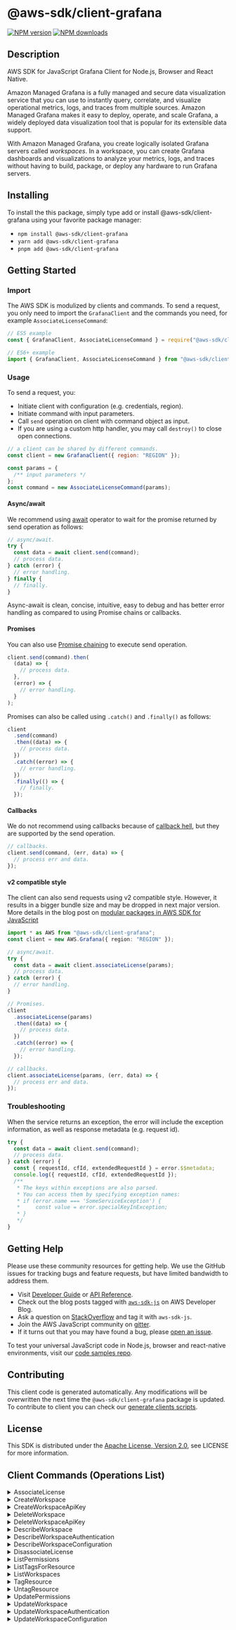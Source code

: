 <!-- generated file, do not edit directly -->

# @aws-sdk/client-grafana

[![NPM version](https://img.shields.io/npm/v/@aws-sdk/client-grafana/latest.svg)](https://www.npmjs.com/package/@aws-sdk/client-grafana)
[![NPM downloads](https://img.shields.io/npm/dm/@aws-sdk/client-grafana.svg)](https://www.npmjs.com/package/@aws-sdk/client-grafana)

## Description

AWS SDK for JavaScript Grafana Client for Node.js, Browser and React Native.

<p>Amazon Managed Grafana is a fully managed and secure data visualization service that
you can use to instantly query, correlate, and visualize operational metrics, logs, and
traces from multiple sources. Amazon Managed Grafana makes it easy to deploy, operate, and
scale Grafana, a widely deployed data visualization tool that is popular for its
extensible data support.</p>
<p>With Amazon Managed Grafana, you create logically isolated Grafana servers called
<i>workspaces</i>. In a workspace, you can create Grafana dashboards
and visualizations to analyze your metrics, logs, and traces without having to build,
package, or deploy any hardware to run Grafana servers. </p>

## Installing

To install the this package, simply type add or install @aws-sdk/client-grafana
using your favorite package manager:

- `npm install @aws-sdk/client-grafana`
- `yarn add @aws-sdk/client-grafana`
- `pnpm add @aws-sdk/client-grafana`

## Getting Started

### Import

The AWS SDK is modulized by clients and commands.
To send a request, you only need to import the `GrafanaClient` and
the commands you need, for example `AssociateLicenseCommand`:

```js
// ES5 example
const { GrafanaClient, AssociateLicenseCommand } = require("@aws-sdk/client-grafana");
```

```ts
// ES6+ example
import { GrafanaClient, AssociateLicenseCommand } from "@aws-sdk/client-grafana";
```

### Usage

To send a request, you:

- Initiate client with configuration (e.g. credentials, region).
- Initiate command with input parameters.
- Call `send` operation on client with command object as input.
- If you are using a custom http handler, you may call `destroy()` to close open connections.

```js
// a client can be shared by different commands.
const client = new GrafanaClient({ region: "REGION" });

const params = {
  /** input parameters */
};
const command = new AssociateLicenseCommand(params);
```

#### Async/await

We recommend using [await](https://developer.mozilla.org/en-US/docs/Web/JavaScript/Reference/Operators/await)
operator to wait for the promise returned by send operation as follows:

```js
// async/await.
try {
  const data = await client.send(command);
  // process data.
} catch (error) {
  // error handling.
} finally {
  // finally.
}
```

Async-await is clean, concise, intuitive, easy to debug and has better error handling
as compared to using Promise chains or callbacks.

#### Promises

You can also use [Promise chaining](https://developer.mozilla.org/en-US/docs/Web/JavaScript/Guide/Using_promises#chaining)
to execute send operation.

```js
client.send(command).then(
  (data) => {
    // process data.
  },
  (error) => {
    // error handling.
  }
);
```

Promises can also be called using `.catch()` and `.finally()` as follows:

```js
client
  .send(command)
  .then((data) => {
    // process data.
  })
  .catch((error) => {
    // error handling.
  })
  .finally(() => {
    // finally.
  });
```

#### Callbacks

We do not recommend using callbacks because of [callback hell](http://callbackhell.com/),
but they are supported by the send operation.

```js
// callbacks.
client.send(command, (err, data) => {
  // process err and data.
});
```

#### v2 compatible style

The client can also send requests using v2 compatible style.
However, it results in a bigger bundle size and may be dropped in next major version. More details in the blog post
on [modular packages in AWS SDK for JavaScript](https://aws.amazon.com/blogs/developer/modular-packages-in-aws-sdk-for-javascript/)

```ts
import * as AWS from "@aws-sdk/client-grafana";
const client = new AWS.Grafana({ region: "REGION" });

// async/await.
try {
  const data = await client.associateLicense(params);
  // process data.
} catch (error) {
  // error handling.
}

// Promises.
client
  .associateLicense(params)
  .then((data) => {
    // process data.
  })
  .catch((error) => {
    // error handling.
  });

// callbacks.
client.associateLicense(params, (err, data) => {
  // process err and data.
});
```

### Troubleshooting

When the service returns an exception, the error will include the exception information,
as well as response metadata (e.g. request id).

```js
try {
  const data = await client.send(command);
  // process data.
} catch (error) {
  const { requestId, cfId, extendedRequestId } = error.$$metadata;
  console.log({ requestId, cfId, extendedRequestId });
  /**
   * The keys within exceptions are also parsed.
   * You can access them by specifying exception names:
   * if (error.name === 'SomeServiceException') {
   *     const value = error.specialKeyInException;
   * }
   */
}
```

## Getting Help

Please use these community resources for getting help.
We use the GitHub issues for tracking bugs and feature requests, but have limited bandwidth to address them.

- Visit [Developer Guide](https://docs.aws.amazon.com/sdk-for-javascript/v3/developer-guide/welcome.html)
  or [API Reference](https://docs.aws.amazon.com/AWSJavaScriptSDK/v3/latest/index.html).
- Check out the blog posts tagged with [`aws-sdk-js`](https://aws.amazon.com/blogs/developer/tag/aws-sdk-js/)
  on AWS Developer Blog.
- Ask a question on [StackOverflow](https://stackoverflow.com/questions/tagged/aws-sdk-js) and tag it with `aws-sdk-js`.
- Join the AWS JavaScript community on [gitter](https://gitter.im/aws/aws-sdk-js-v3).
- If it turns out that you may have found a bug, please [open an issue](https://github.com/aws/aws-sdk-js-v3/issues/new/choose).

To test your universal JavaScript code in Node.js, browser and react-native environments,
visit our [code samples repo](https://github.com/aws-samples/aws-sdk-js-tests).

## Contributing

This client code is generated automatically. Any modifications will be overwritten the next time the `@aws-sdk/client-grafana` package is updated.
To contribute to client you can check our [generate clients scripts](https://github.com/aws/aws-sdk-js-v3/tree/main/scripts/generate-clients).

## License

This SDK is distributed under the
[Apache License, Version 2.0](http://www.apache.org/licenses/LICENSE-2.0),
see LICENSE for more information.

## Client Commands (Operations List)

<details>
<summary>
AssociateLicense
</summary>

[Command API Reference](https://docs.aws.amazon.com/AWSJavaScriptSDK/v3/latest/clients/client-grafana/classes/associatelicensecommand.html) / [Input](https://docs.aws.amazon.com/AWSJavaScriptSDK/v3/latest/clients/client-grafana/interfaces/associatelicensecommandinput.html) / [Output](https://docs.aws.amazon.com/AWSJavaScriptSDK/v3/latest/clients/client-grafana/interfaces/associatelicensecommandoutput.html)

</details>
<details>
<summary>
CreateWorkspace
</summary>

[Command API Reference](https://docs.aws.amazon.com/AWSJavaScriptSDK/v3/latest/clients/client-grafana/classes/createworkspacecommand.html) / [Input](https://docs.aws.amazon.com/AWSJavaScriptSDK/v3/latest/clients/client-grafana/interfaces/createworkspacecommandinput.html) / [Output](https://docs.aws.amazon.com/AWSJavaScriptSDK/v3/latest/clients/client-grafana/interfaces/createworkspacecommandoutput.html)

</details>
<details>
<summary>
CreateWorkspaceApiKey
</summary>

[Command API Reference](https://docs.aws.amazon.com/AWSJavaScriptSDK/v3/latest/clients/client-grafana/classes/createworkspaceapikeycommand.html) / [Input](https://docs.aws.amazon.com/AWSJavaScriptSDK/v3/latest/clients/client-grafana/interfaces/createworkspaceapikeycommandinput.html) / [Output](https://docs.aws.amazon.com/AWSJavaScriptSDK/v3/latest/clients/client-grafana/interfaces/createworkspaceapikeycommandoutput.html)

</details>
<details>
<summary>
DeleteWorkspace
</summary>

[Command API Reference](https://docs.aws.amazon.com/AWSJavaScriptSDK/v3/latest/clients/client-grafana/classes/deleteworkspacecommand.html) / [Input](https://docs.aws.amazon.com/AWSJavaScriptSDK/v3/latest/clients/client-grafana/interfaces/deleteworkspacecommandinput.html) / [Output](https://docs.aws.amazon.com/AWSJavaScriptSDK/v3/latest/clients/client-grafana/interfaces/deleteworkspacecommandoutput.html)

</details>
<details>
<summary>
DeleteWorkspaceApiKey
</summary>

[Command API Reference](https://docs.aws.amazon.com/AWSJavaScriptSDK/v3/latest/clients/client-grafana/classes/deleteworkspaceapikeycommand.html) / [Input](https://docs.aws.amazon.com/AWSJavaScriptSDK/v3/latest/clients/client-grafana/interfaces/deleteworkspaceapikeycommandinput.html) / [Output](https://docs.aws.amazon.com/AWSJavaScriptSDK/v3/latest/clients/client-grafana/interfaces/deleteworkspaceapikeycommandoutput.html)

</details>
<details>
<summary>
DescribeWorkspace
</summary>

[Command API Reference](https://docs.aws.amazon.com/AWSJavaScriptSDK/v3/latest/clients/client-grafana/classes/describeworkspacecommand.html) / [Input](https://docs.aws.amazon.com/AWSJavaScriptSDK/v3/latest/clients/client-grafana/interfaces/describeworkspacecommandinput.html) / [Output](https://docs.aws.amazon.com/AWSJavaScriptSDK/v3/latest/clients/client-grafana/interfaces/describeworkspacecommandoutput.html)

</details>
<details>
<summary>
DescribeWorkspaceAuthentication
</summary>

[Command API Reference](https://docs.aws.amazon.com/AWSJavaScriptSDK/v3/latest/clients/client-grafana/classes/describeworkspaceauthenticationcommand.html) / [Input](https://docs.aws.amazon.com/AWSJavaScriptSDK/v3/latest/clients/client-grafana/interfaces/describeworkspaceauthenticationcommandinput.html) / [Output](https://docs.aws.amazon.com/AWSJavaScriptSDK/v3/latest/clients/client-grafana/interfaces/describeworkspaceauthenticationcommandoutput.html)

</details>
<details>
<summary>
DescribeWorkspaceConfiguration
</summary>

[Command API Reference](https://docs.aws.amazon.com/AWSJavaScriptSDK/v3/latest/clients/client-grafana/classes/describeworkspaceconfigurationcommand.html) / [Input](https://docs.aws.amazon.com/AWSJavaScriptSDK/v3/latest/clients/client-grafana/interfaces/describeworkspaceconfigurationcommandinput.html) / [Output](https://docs.aws.amazon.com/AWSJavaScriptSDK/v3/latest/clients/client-grafana/interfaces/describeworkspaceconfigurationcommandoutput.html)

</details>
<details>
<summary>
DisassociateLicense
</summary>

[Command API Reference](https://docs.aws.amazon.com/AWSJavaScriptSDK/v3/latest/clients/client-grafana/classes/disassociatelicensecommand.html) / [Input](https://docs.aws.amazon.com/AWSJavaScriptSDK/v3/latest/clients/client-grafana/interfaces/disassociatelicensecommandinput.html) / [Output](https://docs.aws.amazon.com/AWSJavaScriptSDK/v3/latest/clients/client-grafana/interfaces/disassociatelicensecommandoutput.html)

</details>
<details>
<summary>
ListPermissions
</summary>

[Command API Reference](https://docs.aws.amazon.com/AWSJavaScriptSDK/v3/latest/clients/client-grafana/classes/listpermissionscommand.html) / [Input](https://docs.aws.amazon.com/AWSJavaScriptSDK/v3/latest/clients/client-grafana/interfaces/listpermissionscommandinput.html) / [Output](https://docs.aws.amazon.com/AWSJavaScriptSDK/v3/latest/clients/client-grafana/interfaces/listpermissionscommandoutput.html)

</details>
<details>
<summary>
ListTagsForResource
</summary>

[Command API Reference](https://docs.aws.amazon.com/AWSJavaScriptSDK/v3/latest/clients/client-grafana/classes/listtagsforresourcecommand.html) / [Input](https://docs.aws.amazon.com/AWSJavaScriptSDK/v3/latest/clients/client-grafana/interfaces/listtagsforresourcecommandinput.html) / [Output](https://docs.aws.amazon.com/AWSJavaScriptSDK/v3/latest/clients/client-grafana/interfaces/listtagsforresourcecommandoutput.html)

</details>
<details>
<summary>
ListWorkspaces
</summary>

[Command API Reference](https://docs.aws.amazon.com/AWSJavaScriptSDK/v3/latest/clients/client-grafana/classes/listworkspacescommand.html) / [Input](https://docs.aws.amazon.com/AWSJavaScriptSDK/v3/latest/clients/client-grafana/interfaces/listworkspacescommandinput.html) / [Output](https://docs.aws.amazon.com/AWSJavaScriptSDK/v3/latest/clients/client-grafana/interfaces/listworkspacescommandoutput.html)

</details>
<details>
<summary>
TagResource
</summary>

[Command API Reference](https://docs.aws.amazon.com/AWSJavaScriptSDK/v3/latest/clients/client-grafana/classes/tagresourcecommand.html) / [Input](https://docs.aws.amazon.com/AWSJavaScriptSDK/v3/latest/clients/client-grafana/interfaces/tagresourcecommandinput.html) / [Output](https://docs.aws.amazon.com/AWSJavaScriptSDK/v3/latest/clients/client-grafana/interfaces/tagresourcecommandoutput.html)

</details>
<details>
<summary>
UntagResource
</summary>

[Command API Reference](https://docs.aws.amazon.com/AWSJavaScriptSDK/v3/latest/clients/client-grafana/classes/untagresourcecommand.html) / [Input](https://docs.aws.amazon.com/AWSJavaScriptSDK/v3/latest/clients/client-grafana/interfaces/untagresourcecommandinput.html) / [Output](https://docs.aws.amazon.com/AWSJavaScriptSDK/v3/latest/clients/client-grafana/interfaces/untagresourcecommandoutput.html)

</details>
<details>
<summary>
UpdatePermissions
</summary>

[Command API Reference](https://docs.aws.amazon.com/AWSJavaScriptSDK/v3/latest/clients/client-grafana/classes/updatepermissionscommand.html) / [Input](https://docs.aws.amazon.com/AWSJavaScriptSDK/v3/latest/clients/client-grafana/interfaces/updatepermissionscommandinput.html) / [Output](https://docs.aws.amazon.com/AWSJavaScriptSDK/v3/latest/clients/client-grafana/interfaces/updatepermissionscommandoutput.html)

</details>
<details>
<summary>
UpdateWorkspace
</summary>

[Command API Reference](https://docs.aws.amazon.com/AWSJavaScriptSDK/v3/latest/clients/client-grafana/classes/updateworkspacecommand.html) / [Input](https://docs.aws.amazon.com/AWSJavaScriptSDK/v3/latest/clients/client-grafana/interfaces/updateworkspacecommandinput.html) / [Output](https://docs.aws.amazon.com/AWSJavaScriptSDK/v3/latest/clients/client-grafana/interfaces/updateworkspacecommandoutput.html)

</details>
<details>
<summary>
UpdateWorkspaceAuthentication
</summary>

[Command API Reference](https://docs.aws.amazon.com/AWSJavaScriptSDK/v3/latest/clients/client-grafana/classes/updateworkspaceauthenticationcommand.html) / [Input](https://docs.aws.amazon.com/AWSJavaScriptSDK/v3/latest/clients/client-grafana/interfaces/updateworkspaceauthenticationcommandinput.html) / [Output](https://docs.aws.amazon.com/AWSJavaScriptSDK/v3/latest/clients/client-grafana/interfaces/updateworkspaceauthenticationcommandoutput.html)

</details>
<details>
<summary>
UpdateWorkspaceConfiguration
</summary>

[Command API Reference](https://docs.aws.amazon.com/AWSJavaScriptSDK/v3/latest/clients/client-grafana/classes/updateworkspaceconfigurationcommand.html) / [Input](https://docs.aws.amazon.com/AWSJavaScriptSDK/v3/latest/clients/client-grafana/interfaces/updateworkspaceconfigurationcommandinput.html) / [Output](https://docs.aws.amazon.com/AWSJavaScriptSDK/v3/latest/clients/client-grafana/interfaces/updateworkspaceconfigurationcommandoutput.html)

</details>
